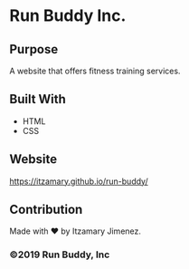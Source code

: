 # Run Buddy Inc.

## Purpose
A website that offers fitness training services.

## Built With 
* HTML
* CSS

## Website
https://itzamary.github.io/run-buddy/

## Contribution
Made with ❤️ by Itzamary Jimenez.

### ©️2019 Run Buddy, Inc
